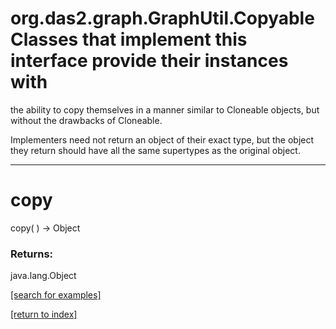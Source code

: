 # org.das2.graph.GraphUtil.CopyableClasses that implement this interface provide their instances with
 the ability to copy themselves in a manner similar to Cloneable objects,
 but without the drawbacks of Cloneable.
 
 Implementers need not return an object of their exact type, but the object
 they return should have all the same supertypes as the original object.
***
<a name="copy"></a>
# copy
copy(  ) &rarr; Object



### Returns:
java.lang.Object


<a href="https://github.com/autoplot/dev/search?q=copy&unscoped_q=copy">[search for examples]</a>

<a href="https://github.com/autoplot/documentation/blob/master/javadoc/index-all.md">[return to index]</a>

